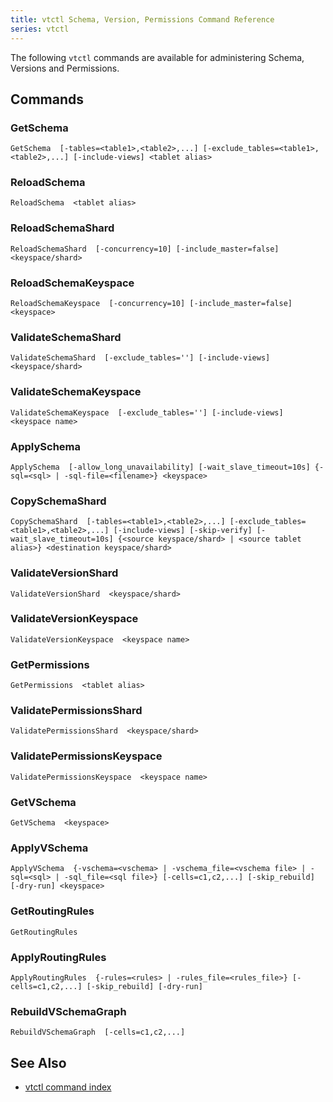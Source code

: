 ```yaml
---
title: vtctl Schema, Version, Permissions Command Reference
series: vtctl
---
```


The following `vtctl` commands are available for administering Schema, Versions and Permissions.

## Commands

### GetSchema

`GetSchema  [-tables=<table1>,<table2>,...] [-exclude_tables=<table1>,<table2>,...] [-include-views] <tablet alias>`

### ReloadSchema

`ReloadSchema  <tablet alias>`

### ReloadSchemaShard

`ReloadSchemaShard  [-concurrency=10] [-include_master=false] <keyspace/shard>`

### ReloadSchemaKeyspace

`ReloadSchemaKeyspace  [-concurrency=10] [-include_master=false] <keyspace>`

### ValidateSchemaShard

`ValidateSchemaShard  [-exclude_tables=''] [-include-views] <keyspace/shard>`

### ValidateSchemaKeyspace

`ValidateSchemaKeyspace  [-exclude_tables=''] [-include-views] <keyspace name>`

### ApplySchema

`ApplySchema  [-allow_long_unavailability] [-wait_slave_timeout=10s] {-sql=<sql>
| -sql-file=<filename>} <keyspace>`

### CopySchemaShard

`CopySchemaShard  [-tables=<table1>,<table2>,...] [-exclude_tables=<table1>,<table2>,...] [-include-views] [-skip-verify] [-wait_slave_timeout=10s] {<source keyspace/shard>
| <source tablet alias>} <destination keyspace/shard>`

### ValidateVersionShard

`ValidateVersionShard  <keyspace/shard>`

### ValidateVersionKeyspace

`ValidateVersionKeyspace  <keyspace name>`

### GetPermissions

`GetPermissions  <tablet alias>`

### ValidatePermissionsShard

`ValidatePermissionsShard  <keyspace/shard>`

### ValidatePermissionsKeyspace

`ValidatePermissionsKeyspace  <keyspace name>`

### GetVSchema

`GetVSchema  <keyspace>`

### ApplyVSchema

`ApplyVSchema  {-vschema=<vschema>
| -vschema_file=<vschema file>
| -sql=<sql>
| -sql_file=<sql file>} [-cells=c1,c2,...] [-skip_rebuild] [-dry-run] <keyspace>`

### GetRoutingRules

`GetRoutingRules  `

### ApplyRoutingRules

`ApplyRoutingRules  {-rules=<rules>
| -rules_file=<rules_file>} [-cells=c1,c2,...] [-skip_rebuild] [-dry-run]`

### RebuildVSchemaGraph

`RebuildVSchemaGraph  [-cells=c1,c2,...]`

## See Also

* [vtctl command index](../../vtctl)
